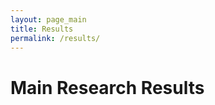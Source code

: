 ```yaml
---
layout: page_main
title: Results
permalink: /results/
---
```



<div class="home">

  <h1 class="page-heading"></h1>

  <h1 class="main-title">  Main Research Results </h1>


